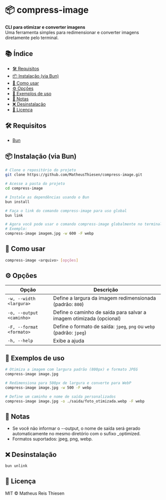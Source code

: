 # 📦 compress-image

**CLI para otimizar e converter imagens**  
Uma ferramenta simples para redimensionar e converter imagens diretamente pelo terminal.

## 📚 Índice

- [🛠 Requisitos](#-requisitos)
- [📦 Instalação (via Bun)](#-instalação-via-bun)
- [🚀 Como usar](#-como-usar)
- [⚙️ Opções](#️-opções)
- [📂 Exemplos de uso](#-exemplos-de-uso)
- [📝 Notas](#-notas)
- [❌ Desinstalação](#-desinstalação)
- [📄 Licença](#-desinstalação)

## 🛠 Requisitos

- [Bun](https://bun.sh/)

## 📦 Instalação (via Bun)

```bash
# Clone o repositório do projeto
git clone https://github.com/MatheusThiesen/compress-image.git

# Acesse a pasta do projeto
cd compress-image

# Instale as dependências usando o Bun
bun install

# Faça o link do comando compress-image para uso global
bun link

# Agora você pode usar o comando compress-image globalmente no terminal
# Exemplo:
compress-image imagem.jpg -w 600 -F webp
```

## 🚀 Como usar

```bash
compress-image <arquivo> [opções]
```

## ⚙️ Opções

| Opção                    | Descrição                                                           |
| ------------------------ | ------------------------------------------------------------------- |
| `-w, --width <largura>`  | Define a largura da imagem redimensionada (padrão: `800`)           |
| `-o, --output <caminho>` | Define o caminho de saída para salvar a imagem otimizada (opcional) |
| `-F, --format <formato>` | Define o formato de saída: `jpeg`, `png` ou `webp` (padrão: `jpeg`) |
| `-h, --help`             | Exibe a ajuda                                                       |

## 📂 Exemplos de uso

```bash
# Otimiza a imagem com largura padrão (800px) e formato JPEG
compress-image image.jpg

# Redimensiona para 500px de largura e converte para WebP
compress-image image.jpg -w 500 -F webp

# Define um caminho e nome de saída personalizados
compress-image image.jpg -o ./saida/foto_otimizada.webp -F webp
```

## 📝 Notas

- Se você não informar o --output, o nome de saída será gerado automaticamente no mesmo diretório com o sufixo \_optimized.
- Formatos suportados: jpeg, png, webp.

## ❌ Desinstalação

```bash
bun unlink
```

## 📄 Licença

MIT © Matheus Reis Thiesen
